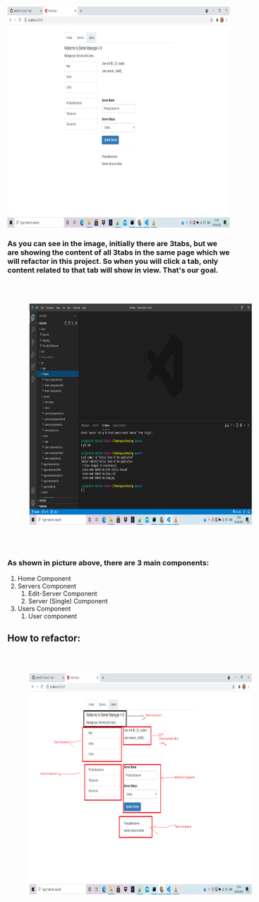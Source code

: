 <img src="./img.png" alt="" style="height: 500px;"/>



### As you can see in the image, initially there are 3tabs, but we are showing the content of all 3tabs in the same page which we will refactor in this project. So when you will click a tab, only content related to that tab will show in view. That's our goal.




<img src="./Code Structure.png" alt="" style="height: 500px;margin:50px"/>

### As shown in picture above, there are 3 main components:
1. Home Component
2. Servers Component
    1. Edit-Server Component
    2. Server (Single) Component
3. Users Component
    1. User component


## How to refactor:
<img src="./img_splitted.png" alt="" style="height: 500px;margin:50px"/>

